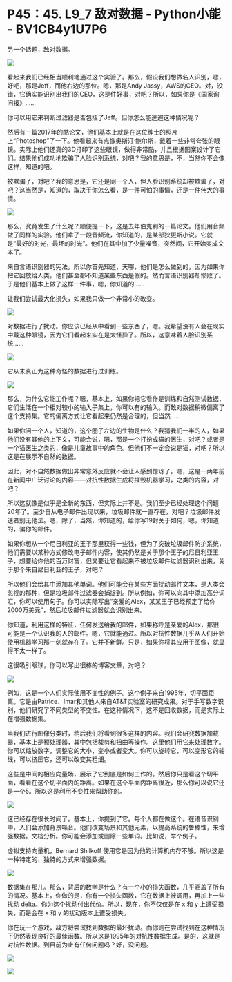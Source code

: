 # P45：45. L9_7 敌对数据 - Python小能 - BV1CB4y1U7P6

另一个话题，敌对数据。

![](img/cefbc4bfed8ef590762b6bb6f23b0cd9_1.png)

看起来我们已经相当顺利地通过这个实验了。那么，假设我们想做名人识别，嗯，好吧，那是Jeff，而他右边的那位。嗯，那是Andy Jassy，AWS的CEO。对，没错，它确实能识别出我们的CEO，这是件好事，对吧？所以，如果你是《国家询问报》……

你可以用它来判断过滤器是否包括了Jeff。但你怎么能逃避这种情况呢？

然后有一篇2017年的酷论文，他们基本上就是在这位绅士的照片上“Photoshop”了一下。他看起来有点像奥斯汀·鲍尔斯，戴着一些非常夸张的眼镜。实际上他们还真的3D打印了这些眼镜，做得非常酷，并且根据图案设计了它们。结果他们成功地欺骗了人脸识别系统，对吧？我的意思是，不，当然你不会像这样，知道的吧。

被欺骗了，对吧？我的意思是，它还是同一个人，但人脸识别系统却被欺骗了，对吧？这当然是，知道的，取决于你怎么看，是一件可怕的事情，还是一件伟大的事情。

![](img/cefbc4bfed8ef590762b6bb6f23b0cd9_3.png)

那么，究竟发生了什么呢？顺便提一下，这是去年伯克利的一篇论文。他们用音频做了同样的实验。他们拿了一段音频流，你知道的，是某部狄更斯小说。它就是“最好的时光，最坏的时光”。他们在其中加了少量噪音，突然间，它开始变成文本了。

来自言语识别器的宪法。所以你首先知道，天哪，他们是怎么做到的，因为如果你把它回放给人类，他们甚至都不知道某些东西是假的。然而言语识别器却惨败了。于是他们基本上做了这样一件事，嗯，你知道的……

让我们尝试最大化损失，如果我只做一个非常小的改变。

![](img/cefbc4bfed8ef590762b6bb6f23b0cd9_5.png)

对数据进行了扰动。你应该已经从中看到一些东西了，嗯。我希望没有人会在现实中戴这种眼镜，因为它们看起来实在是太怪异了。所以，这意味着人脸识别系统……

![](img/cefbc4bfed8ef590762b6bb6f23b0cd9_7.png)

它从未真正为这种奇怪的数据进行过训练。

![](img/cefbc4bfed8ef590762b6bb6f23b0cd9_9.png)

那么，为什么它能工作呢？嗯，基本上，如果你把它看作是训练和自然测试数据，它们生活在一个相对较小的输入子集上，你可以有的输入。而敌对数据稍微偏离了这个支持集。它的偏离方式让它看起来仍然是合理的，但当然……

如果你问一个人，知道的，这个圈子左边的生物是什么？我猜我们一半的人，如果他们没有其他的上下文，可能会说，嗯，那是一个打扮成猫的医生，对吧？或者是一个猫医生之类的，像是儿童故事中的角色。但他们不一定会说是猫，对吧？所以这是在展示不自然的数据。

因此，对不自然数据做出非常意外反应就不会让人感到惊讶了。嗯，这是一两年前在新闻中广泛讨论的内容——对抗性数据生成将摧毁机器学习，之类的内容，对吧？

所以这就像是似乎是全新的东西，但实际上并不是。我们至少已经处理这个问题20年了。至少自从电子邮件出现以来，垃圾邮件就一直存在，对吧？垃圾邮件发送者别无他法。嗯，除了，当然，你知道的，给你写19封关于如何，嗯，你知道的，骗你的邮件。

如果你想从一个尼日利亚的王子那里获得一些钱，但为了突破垃圾邮件防护系统，他们需要以某种方式修改电子邮件内容，使其仍然是关于那个王子的尼日利亚王子，想要给你他的百万财富，但又要让它看起来不被垃圾邮件过滤器识别出来，关于那个来自尼日利亚的王子，对吧？

所以他们会给其中添加其他单词。他们可能会在某些方面扰动邮件文本，是人类会忽视的那种，但是垃圾邮件过滤器会捕捉到。所以例如，你可以向其中添加高分词汇，你可以使用句子。你可以实际写出“亲爱的Alex，某某王子已经预定了给你2000万美元”，然后垃圾邮件过滤器就会识别出来。

你知道，利用这样的特征，任何发送给我的邮件，如果称呼是亲爱的Alex，那很可能是一个认识我的人的邮件。嗯，它就能通过。所以对抗性数据几乎从人们开始使用机器学习那一刻就存在了。它并不新鲜。只是，如果你将其应用于图像，就显得不太一样了。

这很吸引眼球，你可以写出很棒的博客文章，对吧？

![](img/cefbc4bfed8ef590762b6bb6f23b0cd9_11.png)

例如，这是一个人们实际使用不变性的例子。这个例子来自1995年，切平面距离。它是由Patrice、Imar和其他人来自AT&T实验室的研究成果。对于手写数字识别，他们研究了不同类型的不变性。在这种情况下，这不是回收数据，而是实际上在增强数据集。

当我们进行图像分类时，稍后我们将看到很多这样的内容。我们会研究数据加载器，基本上是预处理器，其中包括裁剪和扭曲等操作。这里他们用它来处理数字。你可以缩放数字，调整它的大小，变小或者变大。你可以旋转它，可以变形它的轴线，可以挤压它，还可以改变其粗细。

这些是中间的相应向量场，展示了它到底是如何工作的。然后你只是看这个切平面，看看在这个切平面内的距离。如果在这个平面内距离很近，那么你可以说它还是一个5。所以这是利用不变性来帮助你的。

![](img/cefbc4bfed8ef590762b6bb6f23b0cd9_13.png)

这已经存在很长时间了。基本上，你提到了它。每个人都在做这个。在语音识别中，人们会添加背景噪音。他们改变场景和其他元素，以提高系统的鲁棒性，来增强数据。文档分析。你可能会添加或删除一些单词。比如说，举个例子。

虚拟支持向量机，Bernard Shilkoff 使用它是因为他的计算机内存不够。所以这是一种特定的、独特的方式来增强数据。

![](img/cefbc4bfed8ef590762b6bb6f23b0cd9_15.png)

数据集在那儿。那么，背后的数学是什么？有一个小的损失函数，几乎涵盖了所有的情况。基本上，你做的是，你有一个损失函数，它在数据上被调用，再加上一些扰动 delta。你为这个扰动付出代价。所以，现在，你不仅仅是在 x 和 y 上遭受损失，而是会在 x 和 y 的扰动版本上遭受损失。

你在玩一个游戏，敌方将尝试找到数据的最坏扰动。而你则在尝试找到在这种情况下仍然表现良好的最佳函数。所以这是1995年的对抗性数据生成。是的，这就是对抗性数据。到目前为止有任何问题吗？好，没问题。

![](img/cefbc4bfed8ef590762b6bb6f23b0cd9_17.png)

![](img/cefbc4bfed8ef590762b6bb6f23b0cd9_18.png)
